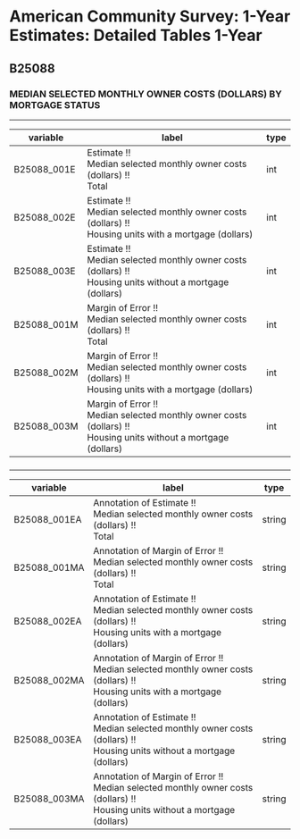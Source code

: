 # American Community Survey: 1-Year Estimates: Detailed Tables 1-Year

## B25088

### MEDIAN SELECTED MONTHLY OWNER COSTS (DOLLARS) BY MORTGAGE STATUS

___

| variable | label | type |
| ----- | ----- | ----- |
| B25088_001E | Estimate !!<br>Median selected monthly owner costs (dollars) !!<br>Total | int |
| B25088_002E | Estimate !!<br>Median selected monthly owner costs (dollars) !!<br>Housing units with a mortgage (dollars) | int |
| B25088_003E | Estimate !!<br>Median selected monthly owner costs (dollars) !!<br>Housing units without a mortgage (dollars) | int |
| B25088_001M | Margin of Error !!<br>Median selected monthly owner costs (dollars) !!<br>Total | int |
| B25088_002M | Margin of Error !!<br>Median selected monthly owner costs (dollars) !!<br>Housing units with a mortgage (dollars) | int |
| B25088_003M | Margin of Error !!<br>Median selected monthly owner costs (dollars) !!<br>Housing units without a mortgage (dollars) | int |
### 

___

| variable | label | type |
| ----- | ----- | ----- |
| B25088_001EA | Annotation of Estimate !!<br>Median selected monthly owner costs (dollars) !!<br>Total | string |
| B25088_001MA | Annotation of Margin of Error !!<br>Median selected monthly owner costs (dollars) !!<br>Total | string |
| B25088_002EA | Annotation of Estimate !!<br>Median selected monthly owner costs (dollars) !!<br>Housing units with a mortgage (dollars) | string |
| B25088_002MA | Annotation of Margin of Error !!<br>Median selected monthly owner costs (dollars) !!<br>Housing units with a mortgage (dollars) | string |
| B25088_003EA | Annotation of Estimate !!<br>Median selected monthly owner costs (dollars) !!<br>Housing units without a mortgage (dollars) | string |
| B25088_003MA | Annotation of Margin of Error !!<br>Median selected monthly owner costs (dollars) !!<br>Housing units without a mortgage (dollars) | string |

